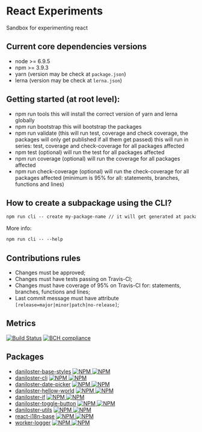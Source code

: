 # React Experiments

Sandbox for experimenting react

## Current core dependencies versions

* node &gt;= 6.9.5
* npm &gt;= 3.9.3
* yarn (version may be check at `package.json`)
* lerna (version may be check at `lerna.json`)

## Getting started (at root level):

* npm run tools
  this will install the correct version of yarn and lerna globally
* npm run bootstrap
  this will bootstrap the packages
* npm run validate (this will run test, coverage and check coverage, the packages will only get published if all them get passed)
  this will run in series: test, coverage and check-coverage for all packages affected
* npm test (optional)
  will run the test for all packages affected
* npm run coverage (optional)
  will run the coverage for all packages affected
* npm run check-coverage (optional)
  will run the check-coverage for all packages affected (minimum is 95% for all: statements, branches, functions and lines)

## How to create a subpackage using the CLI?

```md
npm run cli -- create my-package-name // it will get generated at packages/myPackageName
```

More info:

```md
npm run cli -- --help
```

## Contributions rules

* Changes must be approved;
* Changes must have tests passing on Travis-CI;
* Changes must have coverage of 95% on Travis-CI for: statements, branches, functions and lines;
* Last commit message must have attribute `[release=major|minor|patch|no-release]`;

## Metrics

[![Build Status](https://img.shields.io/travis/daniloster/react-experiments/master.svg?style=flat-square)](https://travis-ci.org/daniloster/react-experiments) [![BCH compliance](https://bettercodehub.com/edge/badge/daniloster/react-experiments?branch=master)](https://bettercodehub.com/)

## Packages

* [daniloster-base-styles](https://github.com/daniloster/react-experiments/blob/master/packages/baseStyles/README.md)
  [![NPM](https://img.shields.io/npm/v/daniloster-base-styles.svg?style=flat-square) ![NPM](https://img.shields.io/npm/dm/daniloster-base-styles.svg?style=flat-square)](https://www.npmjs.com/package/daniloster-base-styles)
* [daniloster-cli](https://github.com/daniloster/react-experiments/blob/master/packages/cli/README.md)
  [![NPM](https://img.shields.io/npm/v/daniloster-cli.svg?style=flat-square) ![NPM](https://img.shields.io/npm/dm/daniloster-cli.svg?style=flat-square)](https://www.npmjs.com/package/daniloster-cli)
* [daniloster-date-picker](https://github.com/daniloster/react-experiments/blob/master/packages/datePicker/README.md)
  [![NPM](https://img.shields.io/npm/v/daniloster-date-picker.svg?style=flat-square) ![NPM](https://img.shields.io/npm/dm/daniloster-date-picker.svg?style=flat-square)](https://www.npmjs.com/package/daniloster-date-picker)
* [daniloster-hellow-world](https://github.com/daniloster/react-experiments/blob/master/packages/danilosterHelloWorld/README.md)
  [![NPM](https://img.shields.io/npm/v/daniloster-hellow-world.svg?style=flat-square) ![NPM](https://img.shields.io/npm/dm/daniloster-hellow-world.svg?style=flat-square)](https://www.npmjs.com/package/daniloster-hellow-world)
* [daniloster-if](https://github.com/daniloster/react-experiments/blob/master/packages/if/README.md)
  [![NPM](https://img.shields.io/npm/v/daniloster-if.svg?style=flat-square) ![NPM](https://img.shields.io/npm/dm/daniloster-if.svg?style=flat-square)](https://www.npmjs.com/package/daniloster-if)
* [daniloster-toggle-button](https://github.com/daniloster/react-experiments/blob/master/packages/toggleButton/README.md)
  [![NPM](https://img.shields.io/npm/v/daniloster-toggle-button.svg?style=flat-square) ![NPM](https://img.shields.io/npm/dm/daniloster-toggle-button.svg?style=flat-square)](https://www.npmjs.com/package/daniloster-toggle-button)
* [daniloster-utils](https://github.com/daniloster/react-experiments/blob/master/packages/utils/README.md)
  [![NPM](https://img.shields.io/npm/v/daniloster-utils.svg?style=flat-square) ![NPM](https://img.shields.io/npm/dm/daniloster-utils.svg?style=flat-square)](https://www.npmjs.com/package/daniloster-utils)
* [react-i18n-base](https://github.com/daniloster/react-experiments/blob/master/packages/reactI18nBase/README.md)
  [![NPM](https://img.shields.io/npm/v/react-i18n-base.svg?style=flat-square) ![NPM](https://img.shields.io/npm/dm/react-i18n-base.svg?style=flat-square)](https://www.npmjs.com/package/react-i18n-base)
* [worker-logger](https://github.com/daniloster/react-experiments/blob/master/packages/workerLogger/README.md)
  [![NPM](https://img.shields.io/npm/v/worker-logger.svg?style=flat-square) ![NPM](https://img.shields.io/npm/dm/worker-logger.svg?style=flat-square)](https://www.npmjs.com/package/worker-logger)
